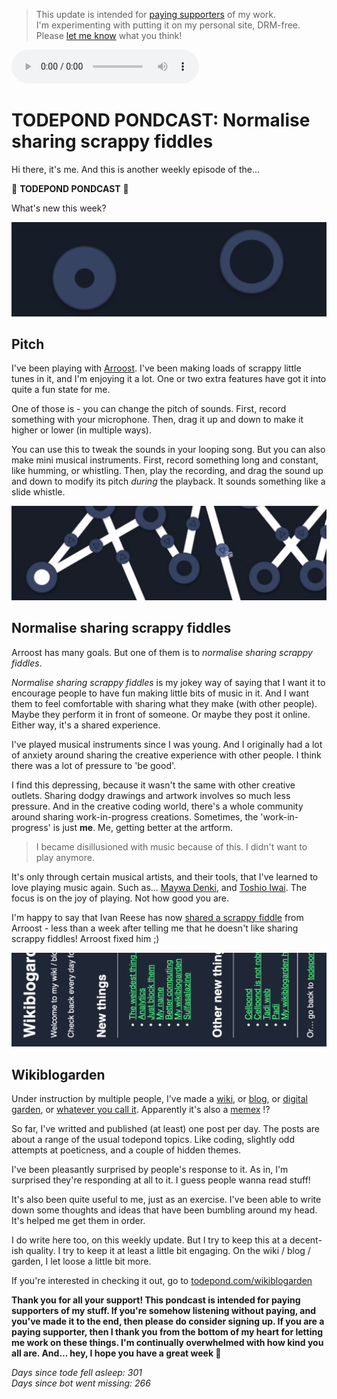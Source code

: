 > This update is intended for [paying supporters](https://patreons.com/TodePond) of my work.<br>
> I'm experimenting with putting it on my personal site, DRM-free.<br>
> Please [let me know](/) what you think!

<audio controls>
  <source src="1.m4a" type="audio/x-m4a">
</audio>

# TODEPOND PONDCAST: Normalise sharing scrappy fiddles

Hi there, it's me. And this is another weekly episode of the...

🐸 **TODEPOND PONDCAST** 🐸

What's new this week?

![Arroost](1.png)

## Pitch

I've been playing with [Arroost](https://github.com/TodePond/Arroost). I've been making loads of scrappy little tunes in it, and I'm enjoying it a lot. One or two extra features have got it into quite a fun state for me.

One of those is - you can change the pitch of sounds. First, record something with your microphone. Then, drag it up and down to make it higher or lower (in multiple ways).

You can use this to tweak the sounds in your looping song. But you can also make mini musical instruments. First, record something long and constant, like humming, or whistling. Then, play the recording, and drag the sound up and down to modify its pitch *during* the playback. It sounds something like a slide whistle.

![Arroost](2.png)

## Normalise sharing scrappy fiddles

Arroost has many goals. But one of them is to _normalise sharing scrappy fiddles_.

_Normalise sharing scrappy fiddles_ is my jokey way of saying that I want it to encourage people to have fun making little bits of music in it. And I want them to feel comfortable with sharing what they make (with other people). Maybe they perform it in front of someone. Or maybe they post it online. Either way, it's a shared experience.

I've played musical instruments since I was young. And I originally had a lot of anxiety around sharing the creative experience with other people. I think there was a lot of pressure to 'be good'.

I find this depressing, because it wasn't the same with other creative outlets. Sharing dodgy drawings and artwork involves so much less pressure. And in the creative coding world, there's a whole community around sharing work-in-progress creations. Sometimes, the 'work-in-progress' is just **me**. Me, getting better at the artform.

> I became disillusioned with music because of this. I didn't want to play anymore.

It's only through certain musical artists, and their tools, that I've learned to love playing music again. Such as... [Maywa Denki](https://youtu.be/NsdDxWzi00A?si=zbMQr9BKz1hjuVcQ), and [Toshio Iwai](https://www.youtube.com/live/t8cI6GlyKqk?si=Q24z_G_qDmJn-e5f). The focus is on the joy of playing. Not how good you are.

I'm happy to say that Ivan Reese has now [shared a scrappy fiddle](https://elk.zone/mas.to/@spiralganglion@mastodon.social/111308849492455316) from Arroost - less than a week after telling me that he doesn't like sharing scrappy fiddles! Arroost fixed him ;)

![Wikiblogarden](3.png)

## Wikiblogarden

Under instruction by multiple people, I've made a [wiki](https://www.todepond.com/wikiblogarden/), or [blog](https://www.todepond.com/wikiblogarden/), or [digital garden](https://www.todepond.com/wikiblogarden/), or [whatever you call it](https://www.todepond.com/wikiblogarden/). Apparently it's also a [memex](https://www.todepond.com/wikiblogarden/) !?

So far, I've writted and published (at least) one post per day. The posts are about a range of the usual todepond topics. Like coding, slightly odd attempts at poeticness, and a couple of hidden themes.

I've been pleasantly surprised by people's response to it. As in, I'm surprised they're responding at all to it. I guess people wanna read stuff!

It's also been quite useful to me, just as an exercise. I've been able to write down some thoughts and ideas that have been bumbling around my head. It's helped me get them in order.

I do write here too, on this weekly update. But I try to keep this at a decent-ish quality. I try to keep it at least a little bit engaging. On the wiki / blog / garden, I let loose a little bit more.

If you're interested in checking it out, go to [todepond.com/wikiblogarden](https://www.todepond.com/wikiblogarden/)

**Thank you for all your support! This pondcast is intended for paying supporters of my stuff. If you're somehow listening without paying, and you've made it to the end, then please do consider signing up. If you are a paying supporter, then I thank you from the bottom of my heart for letting me work on these things. I'm continually overwhelmed with how kind you all are. And... hey, I hope you have a great week 🐸**

_Days since tode fell asleep: 301<br>
Days since bot went missing: 266_
